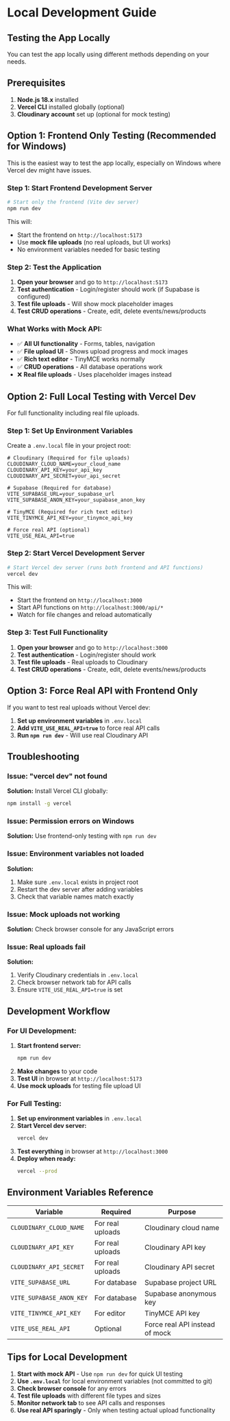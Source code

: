 # Local Development Guide

## Testing the App Locally

You can test the app locally using different methods depending on your needs.

## Prerequisites

1. **Node.js 18.x** installed
2. **Vercel CLI** installed globally (optional)
3. **Cloudinary account** set up (optional for mock testing)

## Option 1: Frontend Only Testing (Recommended for Windows)

This is the easiest way to test the app locally, especially on Windows where Vercel dev might have issues.

### Step 1: Start Frontend Development Server

```bash
# Start only the frontend (Vite dev server)
npm run dev
```

This will:
- Start the frontend on `http://localhost:5173`
- Use **mock file uploads** (no real uploads, but UI works)
- No environment variables needed for basic testing

### Step 2: Test the Application

1. **Open your browser** and go to `http://localhost:5173`
2. **Test authentication** - Login/register should work (if Supabase is configured)
3. **Test file uploads** - Will show mock placeholder images
4. **Test CRUD operations** - Create, edit, delete events/news/products

### What Works with Mock API:
- ✅ **All UI functionality** - Forms, tables, navigation
- ✅ **File upload UI** - Shows upload progress and mock images
- ✅ **Rich text editor** - TinyMCE works normally
- ✅ **CRUD operations** - All database operations work
- ❌ **Real file uploads** - Uses placeholder images instead

## Option 2: Full Local Testing with Vercel Dev

For full functionality including real file uploads.

### Step 1: Set Up Environment Variables

Create a `.env.local` file in your project root:

```env
# Cloudinary (Required for file uploads)
CLOUDINARY_CLOUD_NAME=your_cloud_name
CLOUDINARY_API_KEY=your_api_key
CLOUDINARY_API_SECRET=your_api_secret

# Supabase (Required for database)
VITE_SUPABASE_URL=your_supabase_url
VITE_SUPABASE_ANON_KEY=your_supabase_anon_key

# TinyMCE (Required for rich text editor)
VITE_TINYMCE_API_KEY=your_tinymce_api_key

# Force real API (optional)
VITE_USE_REAL_API=true
```

### Step 2: Start Vercel Development Server

```bash
# Start Vercel dev server (runs both frontend and API functions)
vercel dev
```

This will:
- Start the frontend on `http://localhost:3000`
- Start API functions on `http://localhost:3000/api/*`
- Watch for file changes and reload automatically

### Step 3: Test Full Functionality

1. **Open your browser** and go to `http://localhost:3000`
2. **Test authentication** - Login/register should work
3. **Test file uploads** - Real uploads to Cloudinary
4. **Test CRUD operations** - Create, edit, delete events/news/products

## Option 3: Force Real API with Frontend Only

If you want to test real uploads without Vercel dev:

1. **Set up environment variables** in `.env.local`
2. **Add `VITE_USE_REAL_API=true`** to force real API calls
3. **Run `npm run dev`** - Will use real Cloudinary API

## Troubleshooting

### Issue: "vercel dev" not found
**Solution:** Install Vercel CLI globally:
```bash
npm install -g vercel
```

### Issue: Permission errors on Windows
**Solution:** Use frontend-only testing with `npm run dev`

### Issue: Environment variables not loaded
**Solution:** 
1. Make sure `.env.local` exists in project root
2. Restart the dev server after adding variables
3. Check that variable names match exactly

### Issue: Mock uploads not working
**Solution:** Check browser console for any JavaScript errors

### Issue: Real uploads fail
**Solution:**
1. Verify Cloudinary credentials in `.env.local`
2. Check browser network tab for API calls
3. Ensure `VITE_USE_REAL_API=true` is set

## Development Workflow

### For UI Development:
1. **Start frontend server:**
   ```bash
   npm run dev
   ```
2. **Make changes** to your code
3. **Test UI** in browser at `http://localhost:5173`
4. **Use mock uploads** for testing file upload UI

### For Full Testing:
1. **Set up environment variables** in `.env.local`
2. **Start Vercel dev server:**
   ```bash
   vercel dev
   ```
3. **Test everything** in browser at `http://localhost:3000`
4. **Deploy when ready:**
   ```bash
   vercel --prod
   ```

## Environment Variables Reference

| Variable | Required | Purpose |
|----------|----------|---------|
| `CLOUDINARY_CLOUD_NAME` | For real uploads | Cloudinary cloud name |
| `CLOUDINARY_API_KEY` | For real uploads | Cloudinary API key |
| `CLOUDINARY_API_SECRET` | For real uploads | Cloudinary API secret |
| `VITE_SUPABASE_URL` | For database | Supabase project URL |
| `VITE_SUPABASE_ANON_KEY` | For database | Supabase anonymous key |
| `VITE_TINYMCE_API_KEY` | For editor | TinyMCE API key |
| `VITE_USE_REAL_API` | Optional | Force real API instead of mock |

## Tips for Local Development

1. **Start with mock API** - Use `npm run dev` for quick UI testing
2. **Use `.env.local`** for local environment variables (not committed to git)
3. **Check browser console** for any errors
4. **Test file uploads** with different file types and sizes
5. **Monitor network tab** to see API calls and responses
6. **Use real API sparingly** - Only when testing actual upload functionality 